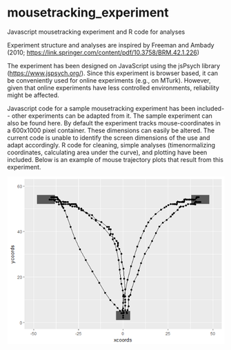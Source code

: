 # mousetracking_experiment
Javascript mousetracking experiment and R code for analyses

Experiment structure and analyses are inspired by Freeman and Ambady (2010; https://link.springer.com/content/pdf/10.3758/BRM.42.1.226)

The experiment has been designed on JavaScript using the jsPsych library (https://www.jspsych.org/). Since this experiment is browser based, it can be conveniently used for online experiments (e.g., on MTurk). However, given that online experiments have less controlled environments, reliability might be affected.

Javascript code for a sample mousetracking experiment has been included-- other experiments can be adapted from it. The sample experiment can also be found here. By default the experiment tracks mouse-coordinates in a 600x1000 pixel container. These dimensions can easily be altered. The current code is unable to identify the screen dimensions of the use and adapt accordingly. R code for cleaning, simple analyses (timenormalizing coordinates, calculating area under the curve), and plotting have been included. Below is an example of mouse trajectory plots that result from this experiment.

![mt_fig](mt_fig.png)